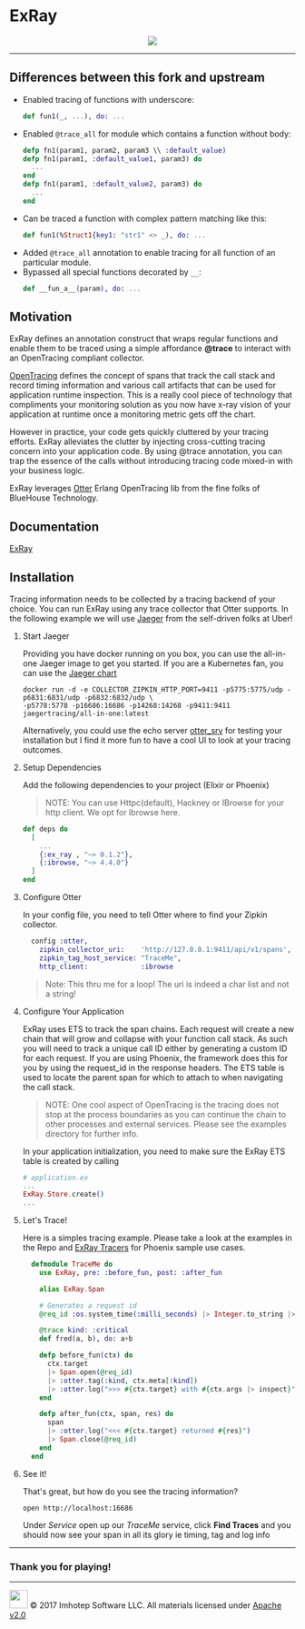 # ExRay

<div align="center" style="margin-top:10px;">
  <img src="assets/xray.png"/>
</div>

---
## Differences between this fork and upstream

* Enabled tracing of functions with underscore:
  ```elixir
  def fun1(_, ...), do: ...
  ```
* Enabled `@trace_all` for module which contains a function without body:
  ```elixir
  defp fn1(param1, param2, param3 \\ :default_value)
  defp fn1(param1, :default_value1, param3) do
    ...
  end
  defp fn1(param1, :default_value2, param3) do
    ...
  end
  ```
* Can be traced a function with complex pattern matching like this:
  ```elixir
  def fun1(%Struct1{key1: "str1" <> _), do: ...
  ```
* Added `@trace_all` annotation to enable tracing for all function of an particular module.
* Bypassed all special functions decorated by `__`:
  ```elixir
  def __fun_a__(param), do: ...
  ```

## Motivation

ExRay defines an annotation construct that wraps regular functions and enable
them to be traced using a simple affordance **@trace** to interact with an
OpenTracing compliant collector.

[OpenTracing](http://opentracing.io/) defines the concept of spans that
track the call stack and record timing information and various call artifacts
that can be used for application runtime inspection.
This is a really cool piece of technology that compliments your monitoring
solution as you now have x-ray vision of your application at runtime once
a monitoring metric gets off the chart.

However in practice, your code gets quickly cluttered by your tracing efforts.
ExRay alleviates the clutter by injecting cross-cutting tracing concern into
your application code. By using @trace annotation, you can trap the essence of
the calls without introducing tracing code mixed-in with your business logic.

ExRay leverages [Otter](https://github.com/Bluehouse-Technology/otter) Erlang
OpenTracing lib from the fine folks of BlueHouse Technology.

## Documentation

[ExRay](https://hexdocs.pm/ex_ray)

## Installation

Tracing information needs to be collected by a tracing backend of your choice. You can run
ExRay using any trace collector that Otter supports. In the following example we will use
[Jaeger](https://uber.github.io/jaeger) from the self-driven folks at Uber!

1. Start Jaeger

    Providing you have docker running on you box, you can use the all-in-one Jaeger
    image to get you started. If you are a Kubernetes fan, you can use the
    [Jaeger chart](https://github.com/kubernetes/charts/tree/master/incubator/jaeger)

    ```shell
    docker run -d -e COLLECTOR_ZIPKIN_HTTP_PORT=9411 -p5775:5775/udp -p6831:6831/udp -p6832:6832/udp \
    -p5778:5778 -p16686:16686 -p14268:14268 -p9411:9411 jaegertracing/all-in-one:latest
    ```

    Alternatively, you could use the echo server [otter_srv](https://github.com/Bluehouse-Technology/otter_srv)
    for testing your installation but I find it more fun to have a cool UI to look at your tracing outcomes.

2. Setup Dependencies

    Add the following dependencies to your project (Elixir or Phoenix)

    > NOTE: You can use Httpc(default), Hackney or IBrowse for your http client.
    > We opt for Ibrowse here.

    ```elixir
    def deps do
      [
        ...
        {:ex_ray , "~> 0.1.2"},
        {:ibrowse, "~> 4.4.0"}
      ]
    end
    ```

3. Configure Otter

    In your config file, you need to tell Otter where to find your Zipkin collector.

    ```elixir
      config :otter,
        zipkin_collector_uri:    'http://127.0.0.1:9411/api/v1/spans',
        zipkin_tag_host_service: "TraceMe",
        http_client:             :ibrowse
      ```

      > Note: This thru me for a loop! The uri is indeed a char list and not a string!

4. Configure Your Application

    ExRay uses ETS to track the span chains. Each request will create a new chain that
    will grow and collapse with your function call stack. As such you will need to track a unique
    call ID either by generating a custom ID for each request. If you are using Phoenix, the
    framework does this for you by using the request_id in the response headers.
    The ETS table is used to locate the parent span for which to attach to when
    navigating the call stack.

    > NOTE: One cool aspect of OpenTracing is the tracing does not stop at the process boundaries
    as you can continue the chain to other processes and external services. Please see
    the examples directory for further info.

    In your application initialization, you need to make sure the ExRay ETS table is created by calling

    ```elixir
    # application.ex
    ...
    ExRay.Store.create()
    ...
    ```

5. Let's Trace!

    Here is a simples tracing example. Please take a look at the examples in the Repo and
    [ExRay Tracers](https://github.com/derailed/ex_ray_tracers) for Phoenix sample use cases.

    ```elixir
      defmodule TraceMe do
        use ExRay, pre: :before_fun, post: :after_fun

        alias ExRay.Span

        # Generates a request id
        @req_id :os.system_time(:milli_seconds) |> Integer.to_string |> IO.inspect

        @trace kind: :critical
        def fred(a, b), do: a+b

        defp before_fun(ctx) do
          ctx.target
          |> Span.open(@req_id)
          |> :otter.tag(:kind, ctx.meta[:kind])
          |> :otter.log(">>> #{ctx.target} with #{ctx.args |> inspect}")
        end

        defp after_fun(ctx, span, res) do
          span
          |> :otter.log("<<< #{ctx.target} returned #{res}")
          |> Span.close(@req_id)
        end
      end
    ```

6. See it!

    That's great, but how do you see the tracing information?

    ```shell
    open http://localhost:16686
    ```

    Under *Service* open up our *TraceMe* service, click **Find Traces** and you should
    now see your span in all its glory ie timing, tag and log info

---
### Thank you for playing!

---
<img src="assets/imhoteplogo.png" width="32" height="auto"/> © 2017 Imhotep Software LLC.
All materials licensed under [Apache v2.0](http://www.apache.org/licenses/LICENSE-2.0)
